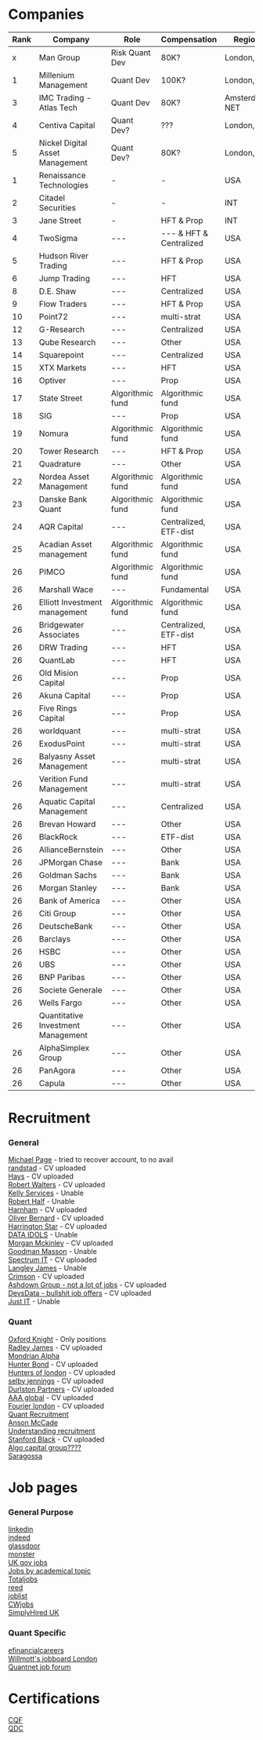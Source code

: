 
# Companies

| Rank | Company | Role | Compensation | Region | Link |
| - | - | - | - | - | - | 
| x | Man Group | Risk Quant Dev | 80K? | London, UK |https://www.man.com/careers |
| 1 | Millenium Management | Quant Dev | 100K?| London, UK | https://www.mlp.com/careers/ |
| 3 | IMC Trading - Atlas Tech | Quant Dev | 80K? | Amsterdam, NET | https://www.imc.com/eu/search-careers |
| 4 | Centiva Capital | Quant Dev? | ??? | London, UK | ??? |
| 5 | Nickel Digital Asset Management | Quant Dev? | 80K? | London, UK | https://nickel.digital/Careers |
| 1 | Renaissance Technologies | - | - | USA | https://www.rentec.com/Careers.action?jobs=true |
| 2 | Citadel Securities | - | - | INT | https://www.citadelsecurities.com/careers/ |
| 3 | Jane Street | - | HFT & Prop | INT | https://www.janestreet.com/join-jane-street/open-roles/ |
| 4 | TwoSigma | --- | --- & HFT & Centralized| USA | https://www.twosigma.com/careers/ |
| 5 | Hudson River Trading | --- | HFT & Prop | USA | https://www.hudsonrivertrading.com/careers/ |
| 6 | Jump Trading | --- | HFT | USA | https://www.jumptrading.com/careers/ |
| 8 | D.E. Shaw | --- | Centralized | USA | https://www.deshaw.com/careers|
| 9 | Flow Traders | --- | HFT & Prop | USA | https://www.flowtraders.com/careers |
| 10 | Point72 | --- | multi-strat | USA | https://point72.com/working-here/ |
| 12 | G-Research | --- | Centralized | USA | https://www.gresearch.com/vacancies/ |
| 13 | Qube Research | --- | Other | USA | https://www.qube-rt.com/careers/ |
| 14 | Squarepoint | --- | Centralized | USA | https://www.squarepoint-capital.com/careers |
| 15 | XTX Markets | --- | HFT | USA | https://www.xtxmarkets.com/#careers |
| 16 | Optiver | --- | Prop | USA | https://optiver.com/working-at-optiver/career-opportunities/ |
| 17 | State Street | Algorithmic fund | Algorithmic fund | USA | https://careers.statestreet.com/global/en |
| 18 | SIG | --- | Prop | USA | https://sig.com/careers/ |
| 19 | Nomura | Algorithmic fund | Algorithmic fund | USA | https://www.nomura.com/europe/careers/ |
| 20 | Tower Research | --- | HFT & Prop | USA | https://tower-research.com/careers/ |
| 21 | Quadrature | --- | Other | USA | https://quadrature.ai/careers/join-us/ |
| 22 | Nordea Asset Management | Algorithmic fund | Algorithmic fund | USA | https://www.nordeaassetmanagement.com/careers/ |
| 23 | Danske Bank Quant | Algorithmic fund | Algorithmic fund | USA | https://ejqi.fa.em2.oraclecloud.com/hcmUI/CandidateExperience/en/sites/CX_1001/requisitions |
| 24 | AQR Capital | --- | Centralized, ETF-dist | USA | https://www.aqr.com/About-Us/Careers |
| 25 | Acadian Asset management | Algorithmic fund | Algorithmic fund | USA | https://www.acadian-asset.com/careers |
| 26 | PIMCO | Algorithmic fund | Algorithmic fund | USA | https://www.acadian-asset.com/careers |
| 26 | Marshall Wace | --- | Fundamental | USA | https://www.acadian-asset.com/careers |
| 26 | Elliott Investment management | Algorithmic fund | Algorithmic fund | USA | https://www.acadian-asset.com/careers |
| 26 | Bridgewater Associates | ---| Centralized, ETF-dist | USA | https://www.acadian-asset.com/careers |
| 26 | DRW Trading | --- | HFT | USA | https://www.acadian-asset.com/careers |
| 26 | QuantLab | --- | HFT | USA | https://www.acadian-asset.com/careers |
| 26 | Old Mision Capital | --- | Prop | USA | https://www.acadian-asset.com/careers |
| 26 | Akuna Capital | --- | Prop | USA | https://www.acadian-asset.com/careers |
| 26 | Five Rings Capital | --- | Prop | USA | https://www.acadian-asset.com/careers |
| 26 | worldquant | --- | multi-strat | USA | https://www.acadian-asset.com/careers |
| 26 | ExodusPoint | --- | multi-strat | USA | https://www.acadian-asset.com/careers |
| 26 | Balyasny Asset Management | --- | multi-strat | USA | https://www.acadian-asset.com/careers |
| 26 | Verition Fund Management | --- | multi-strat | USA | https://www.acadian-asset.com/careers |
| 26 | Aquatic Capital Management | --- | Centralized | USA | https://www.acadian-asset.com/careers |
| 26 | Brevan Howard | --- | Other| USA | https://www.acadian-asset.com/careers |
| 26 | BlackRock | --- | ETF-dist| USA | https://www.acadian-asset.com/careers |
| 26 | AllianceBernstein | --- | Other| USA | https://www.acadian-asset.com/careers |
| 26 | JPMorgan Chase | --- | Bank | USA | https://www.acadian-asset.com/careers |
| 26 | Goldman Sachs | --- | Bank | USA | https://www.acadian-asset.com/careers |
| 26 | Morgan Stanley | --- | Bank | USA | https://www.acadian-asset.com/careers |
| 26 | Bank of America | --- | Other| USA | https://www.acadian-asset.com/careers |
| 26 | Citi Group | --- | Other| USA | https://www.acadian-asset.com/careers |
| 26 | DeutscheBank | --- | Other| USA | https://www.acadian-asset.com/careers |
| 26 | Barclays | --- | Other| USA | https://www.acadian-asset.com/careers |
| 26 | HSBC | --- | Other| USA | https://www.acadian-asset.com/careers |
| 26 | UBS | --- | Other| USA | https://www.acadian-asset.com/careers |
| 26 | BNP Paribas | --- | Other| USA | https://www.acadian-asset.com/careers |
| 26 | Societe Generale | --- | Other| USA | https://www.acadian-asset.com/careers |
| 26 | Wells Fargo | --- | Other| USA | https://www.acadian-asset.com/careers |
| 26 | Quantitative Investment Management | --- | Other| USA | https://www.acadian-asset.com/careers |
| 26 | AlphaSimplex Group | --- | Other| USA | https://www.acadian-asset.com/careers |
| 26 | PanAgora | --- | Other| USA | https://www.acadian-asset.com/careers |
| 26 | Capula | --- | Other| USA | https://www.acadian-asset.com/careers |

# Recruitment

### General 
[Michael Page](https://www.michaelpage.com/) - tried to recover account, to no avail\
[randstad](https://www.randstad.com/) - CV uploaded\
[Hays](https://www.haysplc.com/) - CV uploaded\
[Robert Walters](https://www.robertwalters.com/) - CV uploaded\
[Kelly Services](https://www.kellyservices.com/) - Unable\
[Robert Half](https://www.roberthalf.com/us/en) - Unable\
[Harnham](https://www.harnham.com/) - CV uploaded\
[Oliver Bernard](https://oliverbernard.com/jobs) - CV uploaded\
[Harrington Star](https://www.harringtonstarr.com/) - CV uploaded\
[DATA IDOLS](https://www.dataidols.com/) - Unable\
[Morgan Mckinley](https://www.morganmckinley.com/) - CV uploaded\
[Goodman Masson](https://jobs.goodmanmasson.com/) - Unable\
[Spectrum IT](https://www.spectrumit.co.uk/job-search/?) - CV uploaded\
[Langley James](https://www.langleyjames.com/) - Unable\
[Crimson](https://www.crimson.co.uk/) - CV uploaded\
[Ashdown Group - not a lot of jobs](https://www.ashdowngroup.com/) - CV uploaded\
[DevsData - bullshit job offers](https://devsdata.com/careers/) - CV uploaded\
[Just IT](https://www.justit.co.uk/) - Unable

### Quant
[Oxford Knight](https://oxfordknight.co.uk/) - Only positions\
[Radley James](https://radleyjames.com/) - CV uploaded\
[Mondrian Alpha](https://www.mondrian-alpha.com/)\
[Hunter Bond](https://www.hunterbond.com/) - CV uploaded\
[Hunters of london](https://hunterslondon.com/) - CV uploaded\
[selby jennings](https://www.selbyjennings.com/) - CV uploaded\
[Durlston Partners](https://durlstonpartners.com/) - CV uploaded\
[AAA global](https://aaaglobal.co.uk/) - CV uploaded\
[Fourier london](https://fourier.london/) - CV uploaded\
[Quant Recruitment](https://www.quantrecruitment.co.uk/)\
[Anson McCade](https://www.ansonmccade.com/work_for_us.php)\
[Understanding recruitment](https://www.understandingrecruitment.com/)\
[Stanford Black](https://www.stanfordblack.com/jobs-board) - CV uploaded\
[Algo capital group????](https://algocapitalgroup.com/)\
[Saragossa](https://saragossa.co.uk/)


# Job pages

### General Purpose
[linkedin](https://www.linkedin.com/)\
[indeed](https://www.indeed.com/)\
[glassdoor](https://www.glassdoor.com/index.htm)\
[monster](https://www.monster.com/)\
[UK gov jobs](https://www.gov.uk/find-a-job)\
[Jobs by academical topic](https://www.jobs.ac.uk/)\
[Totaljobs](https://www.totaljobs.com/)\
[reed](https://www.reed.co.uk/)\
[joblist](https://www.joblist.com/)\
[CWjobs](https://www.cwjobs.co.uk/)\
[SimplyHired UK](https://www.simplyhired.co.uk/)

### Quant Specific
[efinancialcareers](https://www.efinancialcareers.com/)\
[Willmott's jobboard London](https://wilmott.com/jobs/?show_results=1&query=&location=London)\
[Quantnet job forum](https://quantnet.com/forum/quant-jobs.39/)


# Certifications


[CQF]()\
[QDC]()

